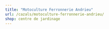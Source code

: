 ```yaml
---
title: "Motoculture Ferronnerie Andrieu"
url: /cazals/motoculture-ferronnerie-andrieu/
shop: centre de jardinage
---
```

